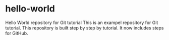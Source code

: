 # hello-world
Hello World repository for Git tutorial
This is an exampel repository for Git tutorial.
This repository is built step by step by tutorial.
It now includes steps for GitHub.
